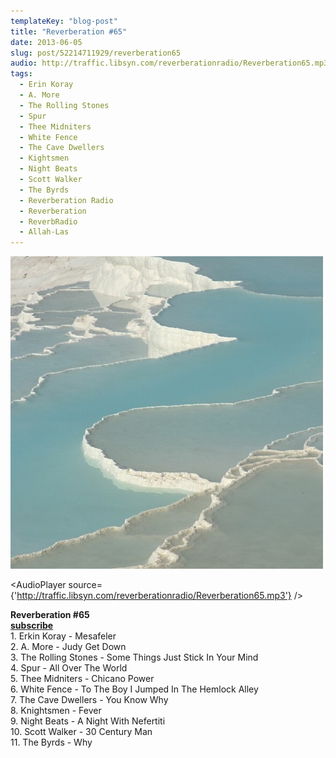 ```yaml
---
templateKey: "blog-post"
title: "Reverberation #65"
date: 2013-06-05
slug: post/52214711929/reverberation65
audio: http://traffic.libsyn.com/reverberationradio/Reverberation65.mp3
tags:
  - Erin Koray
  - A. More
  - The Rolling Stones
  - Spur
  - Thee Midniters
  - White Fence
  - The Cave Dwellers
  - Kightsmen
  - Night Beats
  - Scott Walker
  - The Byrds
  - Reverberation Radio
  - Reverberation
  - ReverbRadio
  - Allah-Las
---
```


![Reverberation #65](../images/243c4a2ad81b3230ce69f426cb67ad2a336e52061979c49f968421bedf5a9375.jpg)

<AudioPlayer source={'http://traffic.libsyn.com/reverberationradio/Reverberation65.mp3'} />

<p><strong>Reverberation #65<br /></strong><strong><a href="https://itunes.apple.com/us/podcast/reverberation-radio/id520739212?ign-mpt=uo%3D4" title="subscribe" target="_blank">subscribe</a></strong><br />1. Erkin Koray - Mesafeler<br />2. A. More - Judy Get Down<br />3. The Rolling Stones - Some Things Just Stick In Your Mind<br />4. Spur - All Over The World<br />5. Thee Midniters - Chicano Power<br />6. White Fence - To The Boy I Jumped In The Hemlock Alley<br />7. The Cave Dwellers - You Know Why<br />8. Knightsmen - Fever<br />9. Night Beats - A Night With Nefertiti<br />10. Scott Walker - 30 Century Man<br />11. The Byrds - Why</p>

